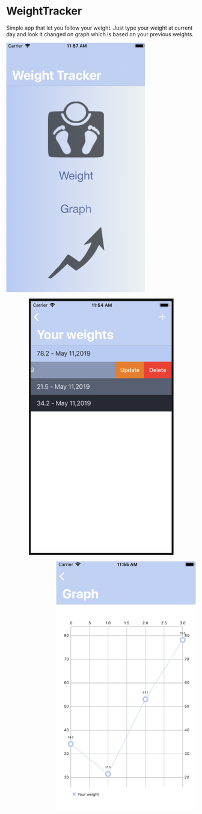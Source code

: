 # WeightTracker
Simple app that let you follow your weight. Just type your weight at current day and look it changed on graph which is based on your previous weights. 
<p align="left"> 
  <img src="https://raw.githubusercontent.com/emdogie/WeightTracker/master/weight1.png"
</p>
<p align="center"> 
  <img src="https://raw.githubusercontent.com/emdogie/WeightTracker/master/weight2.png"
</p>
<p align="right"> 
  <img src="https://raw.githubusercontent.com/emdogie/WeightTracker/master/weight3.png"
</p>
